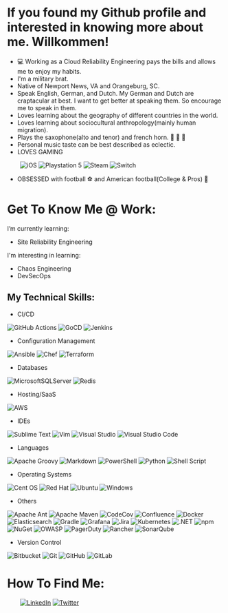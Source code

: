 # If you found my Github profile and interested in knowing more about me.  Willkommen!

- :computer: Working as a Cloud Reliability Engineering pays the bills and allows me to enjoy my habits.
- I'm a military brat.
- Native of Newport News, VA and Orangeburg, SC.
- Speak English, German, and Dutch.  My German and Dutch are craptacular at best.  I want to get better at speaking them.  So encourage me to speak in them. 
- Loves learning about the geography of different countries in the world. 
- Loves learning about sociocultural anthropology(mainly human migration).
- Plays the saxophone(alto and tenor) and french horn. 🎹 :musical_note: :saxophone: 
- Personal music taste can be best described as eclectic.
- LOVES GAMING

<div style="padding-left: 30px;">

![iOS](https://img.shields.io/static/v1?style=for-the-badge&message=iOS&color=000000&logo=iOS&logoColor=FFFFFF&label=)
![Playstation 5](https://img.shields.io/badge/Playstation%205-003791?style=for-the-badge&logo=playstation-5&logoColor=white)
![Steam](https://img.shields.io/badge/steam-%23000000.svg?style=for-the-badge&logo=steam&logoColor=white)
![Switch](https://img.shields.io/badge/Switch-E60012?style=for-the-badge&logo=nintendo-switch&logoColor=white)
</div>

- OBSESSED with football :soccer: and American football(College & Pros) :football:

# Get To Know Me @ Work:

I’m currently learning:
- Site Reliability Engineering

I'm interesting in learning:
- Chaos Engineering
- DevSecOps

## My Technical Skills: 

- CI/CD

![GitHub Actions](https://img.shields.io/badge/github%20actions-%232671E5.svg?style=for-the-badge&logo=githubactions&logoColor=white)
![GoCD](https://img.shields.io/static/v1?style=for-the-badge&message=GoCD&color=94399E&logo=GoCD&logoColor=FFFFFF&label=)
![Jenkins](https://img.shields.io/badge/jenkins-%232C5263.svg?style=for-the-badge&logo=jenkins&logoColor=white)

- Configuration Management

![Ansible](https://img.shields.io/badge/ansible-%231A1918.svg?style=for-the-badge&logo=ansible&logoColor=white)
![Chef](https://img.shields.io/static/v1?style=for-the-badge&message=Chef&color=222222&logo=Chef&logoColor=F09820&label=)
![Terraform](https://img.shields.io/badge/terraform-%235835CC.svg?style=for-the-badge&logo=terraform&logoColor=white)

- Databases

![MicrosoftSQLServer](https://img.shields.io/badge/Microsoft%20SQL%20Sever-CC2927?style=for-the-badge&logo=microsoft%20sql%20server&logoColor=white)
![Redis](https://img.shields.io/badge/redis-%23DD0031.svg?style=for-the-badge&logo=redis&logoColor=white)

- Hosting/SaaS

![AWS](https://img.shields.io/badge/AWS-%23FF9900.svg?style=for-the-badge&logo=amazon-aws&logoColor=white)

- IDEs

![Sublime Text](https://img.shields.io/badge/sublime_text-%23575757.svg?style=for-the-badge&logo=sublime-text&logoColor=important)
![Vim](https://img.shields.io/badge/VIM-%2311AB00.svg?style=for-the-badge&logo=vim&logoColor=white)
![Visual Studio](https://img.shields.io/static/v1?style=for-the-badge&message=Visual+Studio&color=5C2D91&logo=Visual+Studio&logoColor=FFFFFF&label=)
![Visual Studio Code](https://img.shields.io/badge/Visual%20Studio%20Code-0078d7.svg?style=for-the-badge&logo=visual-studio-code&logoColor=white)

- Languages

![Apache Groovy](https://img.shields.io/badge/Apache%20Groovy-4298B8.svg?style=for-the-badge&logo=Apache+Groovy&logoColor=white)
![Markdown](https://img.shields.io/badge/markdown-%23000000.svg?style=for-the-badge&logo=markdown&logoColor=white)
![PowerShell](https://img.shields.io/static/v1?style=for-the-badge&message=PowerShell&color=5391FE&logo=PowerShell&logoColor=FFFFFF&label=)
![Python](https://img.shields.io/badge/python-3670A0?style=for-the-badge&logo=python&logoColor=ffdd54)
![Shell Script](https://img.shields.io/badge/shell_script-%23121011.svg?style=for-the-badge&logo=gnu-bash&logoColor=white)

- Operating Systems

![Cent OS](https://img.shields.io/badge/cent%20os-002260?style=for-the-badge&logo=centos&logoColor=F0F0F0)
![Red Hat](https://img.shields.io/badge/Red%20Hat-EE0000?style=for-the-badge&logo=redhat&logoColor=white)
![Ubuntu](https://img.shields.io/badge/Ubuntu-E95420?style=for-the-badge&logo=ubuntu&logoColor=white)
![Windows](https://img.shields.io/badge/Windows-0078D6?style=for-the-badge&logo=windows&logoColor=white)

- Others

![Apache Ant](https://img.shields.io/badge/Apache%20Ant-A81C7D?style=for-the-badge&logo=Apache%20Ant&logoColor=white)
![Apache Maven](https://img.shields.io/badge/Apache%20Maven-C71A36?style=for-the-badge&logo=Apache%20Maven&logoColor=white)
![CodeCov](https://img.shields.io/badge/codecov-%23ff0077.svg?style=for-the-badge&logo=codecov&logoColor=white)
![Confluence](https://img.shields.io/badge/confluence-%23172BF4.svg?style=for-the-badge&logo=confluence&logoColor=white)
![Docker](https://img.shields.io/badge/docker-%230db7ed.svg?style=for-the-badge&logo=docker&logoColor=white)
![Elasticsearch](https://img.shields.io/static/v1?style=for-the-badge&message=Elasticsearch&color=005571&logo=Elasticsearch&logoColor=FFFFFF&label=)
![Gradle](https://img.shields.io/static/v1?style=for-the-badge&message=Gradle&color=02303A&logo=Gradle&logoColor=FFFFFF&label=)
![Grafana](https://img.shields.io/static/v1?style=for-the-badge&message=Grafana&color=F46800&logo=Grafana&logoColor=FFFFFF&label=)
![Jira](https://img.shields.io/badge/jira-%230A0FFF.svg?style=for-the-badge&logo=jira&logoColor=white)
![Kubernetes](https://img.shields.io/badge/kubernetes-%23326ce5.svg?style=for-the-badge&logo=kubernetes&logoColor=white)
![.NET](https://img.shields.io/static/v1?style=for-the-badge&message=.NET&color=512BD4&logo=.NET&logoColor=FFFFFF&label=)
![npm](https://img.shields.io/static/v1?style=for-the-badge&message=npm&color=CB3837&logo=npm&logoColor=FFFFFF&label=)
![NuGet](https://img.shields.io/static/v1?style=for-the-badge&message=NuGet&color=004880&logo=NuGet&logoColor=FFFFFF&label=)
![OWASP](https://img.shields.io/static/v1?style=for-the-badge&message=OWASP&color=000000&logo=OWASP&logoColor=FFFFFF&label=)
![PagerDuty](https://img.shields.io/static/v1?style=for-the-badge&message=PagerDuty&color=06AC38&logo=PagerDuty&logoColor=FFFFFF&label=)
![Rancher](https://img.shields.io/badge/rancher-%230075A8.svg?style=for-the-badge&logo=rancher&logoColor=white)
![SonarQube](https://img.shields.io/static/v1?style=for-the-badge&message=SonarQube&color=4E9BCD&logo=SonarQube&logoColor=FFFFFF&label=)

- Version Control

![Bitbucket](https://img.shields.io/badge/bitbucket-%230047B3.svg?style=for-the-badge&logo=bitbucket&logoColor=white)
![Git](https://img.shields.io/badge/git-%23F05033.svg?style=for-the-badge&logo=git&logoColor=white)
![GitHub](https://img.shields.io/badge/github-%23121011.svg?style=for-the-badge&logo=github&logoColor=white)
![GitLab](https://img.shields.io/badge/gitlab-%23181717.svg?style=for-the-badge&logo=gitlab&logoColor=white)
</div>

# How To Find Me:

<div style="padding-left: 30px;">

[![LinkedIn](https://img.shields.io/badge/linkedin-%230077B5.svg?style=for-the-badge&logo=linkedin&logoColor=white)](https://www.linkedin.com/in/waynemajorit/)
[![Twitter](https://img.shields.io/badge/wamajor3-%231DA1F2.svg?&style=for-the-badge&logo=Twitter&logoColor=white)](https://twitter.com/wamajor3)
</div>
